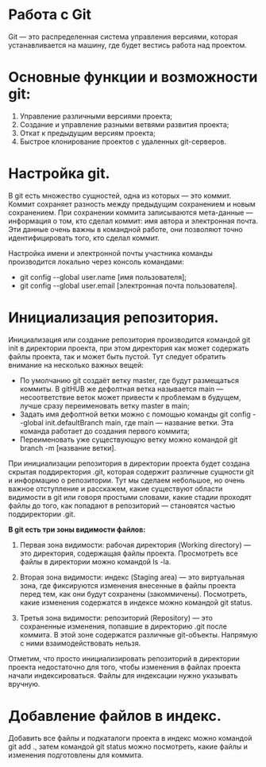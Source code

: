 # Работа с Git
Git — это распределенная система управления версиями, которая устанавливается на машину, где будет вестись работа над проектом.

# Основные функции и возможности git:

1. Управление различными версиями проекта;
2. Создание и управление разными ветвями развития проекта;
3. Откат к предыдущим версиям проекта;
4. Быстрое клонирование проектов с удаленных git-серверов.

# Настройка git.

В git есть множество сущностей, одна из которых — это коммит. Коммит сохраняет разность между предыдущим сохранением и новым сохранением. При сохранении коммита записываются мета-данные — информация о том, кто сделал коммит: имя автора и электронная почта. Эти данные очень важны в командной работе, они позволяют точно идентифицировать того, кто сделал коммит.

Настройка имени и электронной почты участника команды производится локально через консоль командами:

- git config --global user.name [имя пользователя];
- git config --global user.email [электронная почта пользователя].

# Инициализация репозитория.

Инициализация или создание репозитория производится командой git init в директории проекта, при этом директория как может содержать файлы проекта, так и может быть пустой.
Тут следует обратить внимание на несколько важных вещей:

 - По умолчанию git создаёт ветку master, где будут размещаться коммиты. В gitHUB же дефолтная ветка называется main — несоответствие веток может привести к проблемам в будущем, лучше сразу переименовать ветку master в main;
 - Задать имя дефолтной ветки можно с помощью команды git config --global init.defaultBranch main, где main — название ветки. Эта команда работает до создания первого коммита;
 - Переименовать уже существующую ветку можно командой git branch -m [название ветки].

 При инициализации репозитория в директории проекта будет создана скрытая поддиректория .git, которая содержит различные сущности git и информацию о репозитории. Тут мы сделаем небольшое, но очень важное отступление и расскажем, какие существуют области видимости в git или говоря простыми словами, какие стадии проходят файлы до того, как попадают в репозиторий — становятся частью поддиректории .git.

**В git есть три зоны видимости файлов:**
1. Первая зона видимости: рабочая директория (Working directory) — это директория, содержащая файлы проекта. Просмотреть все файлы в директории можно командой ls -la.

2. Вторая зона видимости: индекс (Staging area) — это виртуальная зона, где фиксируются изменения внесенные в файлы проекта перед тем, как они будут сохранены (закоммичены). Посмотреть, какие изменения содержатся в индексе можно командой git status.

3. Третья зона видимости: репозиторий (Repository) — это сохраненные изменения, попавшие в директорию .git после коммита. В этой зоне содержатся различные git-объекты. Напрямую с ними взаимодействовать нельзя.

Отметим, что просто инициализировать репозиторий в директории проекта недостаточно для того, чтобы изменения в файлах проекта начали индексироваться. Файлы для индексации нужно указывать вручную.

 # Добавление файлов в индекс.

 Добавить все файлы и подкаталоги проекта в индекс можно командой git add ., затем командой git status можно посмотреть, какие файлы и изменения подготовлены для коммита.